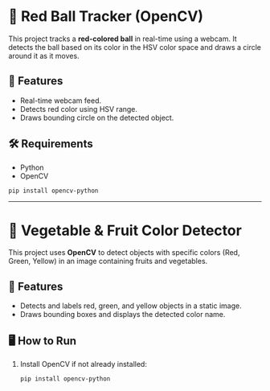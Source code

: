 # 🎯 Red Ball Tracker (OpenCV)

This project tracks a **red-colored ball** in real-time using a webcam. It detects the ball based on its color in the HSV color space and draws a circle around it as it moves.

## 📌 Features

* Real-time webcam feed.
* Detects red color using HSV range.
* Draws bounding circle on the detected object.

## 🛠️ Requirements

* Python 
* OpenCV

```bash
pip install opencv-python
```



---



# 🍎 Vegetable & Fruit Color Detector

This project uses **OpenCV** to detect objects with specific colors (Red, Green, Yellow) in an image containing fruits and vegetables.

## 📌 Features

* Detects and labels red, green, and yellow objects in a static image.
* Draws bounding boxes and displays the detected color name.

## 🖥️ How to Run

1. Install OpenCV if not already installed:

   ```bash
   pip install opencv-python
   ```
